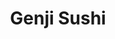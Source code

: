 ---
layout: place
title: Genji Sushi
permalink: /rhode-island/cranston/genji-sushi.html
stateAbbr: RI
stateName: Rhode Island
cityName: Cranston
seo:
  type: restaurant
  links: http://www.genjiweb.com/
place_id: ChIJxzmsN8JO5IkRLYPj35DYBQY
photos:
  - name: >-
      places/ChIJxzmsN8JO5IkRLYPj35DYBQY/photos/AeeoHcJj3KOgJWI4CmY_lStbKGNM9x8PbZ03QzziyiuAo-FpZQFUePrZy6sPbIEmWWaVjYk3mugDfhzUStbOdGyUdvTW2A5-c9Gz3MxD0Hg7g1jikhSzmkNcGtnZOJHTjcTinxvy6u2rrZVWVVe4sCjVkfTn0mRKh90ezNDk0hAlEjcS3yVepsRjOBz8MdwVVzTq3XrT_qYmTKOXKrzQcFd68nGwtTKlcBXYO-tZVI9CgqaMdkxdi_ojbvXm1dId_fT6hF0-wgk89a8Q3Wmzj7KMbZScMeyg_F-RHYXerMToRQPs4JZjD13tIsAE-SuXgsB98Wy1SD7m9LHPFCZWDBPXUYbTgs2E8B6ub_C15gFY99ZUv45jECBjp4RxnH57_JgBryiw8QJX4jT1aCQ_tYM7oyyyCOscowoIE3IzhAe5Mw
    widthPx: 3024
    heightPx: 4032
    authorAttributions:
      - displayName: Ana Hebert
        uri: https://maps.google.com/maps/contrib/101227270133955690679
        photoUri: >-
          https://lh3.googleusercontent.com/a/ACg8ocLcU41n-DR5DeQFGIBSuDVRUTLv3b80AHScZwJ_zyFVH_Fa8Os=s100-p-k-no-mo
    flagContentUri: >-
      https://www.google.com/local/imagery/report/?cb_client=maps_api_places.places_api&image_key=!1e10!2sCIHM0ogKEICAgIDJnpWPQA&hl=en-US
    googleMapsUri: >-
      https://www.google.com/maps/place//data=!3m4!1e2!3m2!1sCIHM0ogKEICAgIDJnpWPQA!2e10!4m2!3m1!1s0x89e44ec237ac39c7:0x605d890dfe3832d
address: 151 Sockanosset Cross Rd, Cranston, RI 02920, USA
street: 151 Sockanosset Cross Rd
city: Cranston
state: RI
zip: '02920'
country: USA
neighborhood: null
latitude: '41.755799'
longitude: '-71.456130'
accessibility_options:
  wheelchairAccessibleParking: true
business_status: OPERATIONAL
name: Genji Sushi
google_maps_links:
  directionsUri: >-
    https://www.google.com/maps/dir//''/data=!4m7!4m6!1m1!4e2!1m2!1m1!1s0x89e44ec237ac39c7:0x605d890dfe3832d!3e0
  placeUri: https://maps.google.com/?cid=433991055854240557
  writeAReviewUri: >-
    https://www.google.com/maps/place//data=!4m3!3m2!1s0x89e44ec237ac39c7:0x605d890dfe3832d!12e1
  reviewsUri: >-
    https://www.google.com/maps/place//data=!4m4!3m3!1s0x89e44ec237ac39c7:0x605d890dfe3832d!9m1!1b1
  photosUri: >-
    https://www.google.com/maps/place//data=!4m3!3m2!1s0x89e44ec237ac39c7:0x605d890dfe3832d!10e5
primary_type: Takeout Restaurant
opening_hours:
  openNow: true
  periods:
    - open:
        day: 0
        hour: 8
        minute: 0
      close:
        day: 0
        hour: 21
        minute: 0
    - open:
        day: 1
        hour: 8
        minute: 0
      close:
        day: 1
        hour: 21
        minute: 0
    - open:
        day: 2
        hour: 8
        minute: 0
      close:
        day: 2
        hour: 21
        minute: 0
    - open:
        day: 3
        hour: 8
        minute: 0
      close:
        day: 3
        hour: 21
        minute: 0
    - open:
        day: 4
        hour: 8
        minute: 0
      close:
        day: 4
        hour: 21
        minute: 0
    - open:
        day: 5
        hour: 8
        minute: 0
      close:
        day: 5
        hour: 21
        minute: 0
    - open:
        day: 6
        hour: 8
        minute: 0
      close:
        day: 6
        hour: 21
        minute: 0
  weekdayDescriptions:
    - 'Monday: 8:00 AM – 9:00 PM'
    - 'Tuesday: 8:00 AM – 9:00 PM'
    - 'Wednesday: 8:00 AM – 9:00 PM'
    - 'Thursday: 8:00 AM – 9:00 PM'
    - 'Friday: 8:00 AM – 9:00 PM'
    - 'Saturday: 8:00 AM – 9:00 PM'
    - 'Sunday: 8:00 AM – 9:00 PM'
  nextCloseTime: '2025-05-04T01:00:00Z'
secondary_opening_hours:
  regular:
    weekdayDescriptions: null
    type: null
  current:
    weekdayDescriptions: null
    type: null
phone: (401) 942-7600
price_level: PRICE_LEVEL_MODERATE
price_range: null
rating: '3.0'
rating_count: 3
website: http://www.genjiweb.com/
description: >-
  Discover Genji Sushi in Cranston, RI$$$Genji Sushi in Cranston, RI, offers a
  convenient spot for fresh Japanese-inspired dishes, perfect for those seeking
  quick and accessible takeout options in the area. With extended hours from 8
  AM to 9 PM every day, it's an ideal choice for anyone craving sushi
  restaurants nearby, whether for a casual lunch or evening meal. The location
  features wheelchair-accessible parking, making it easier for all visitors to
  enjoy their dining experience. You'll find a variety of sushi selections that
  highlight quality ingredients, appealing to fans of Japanese places near me
  looking for a straightforward and reliable meal. Its moderate pricing adds to
  the appeal, providing good value for those exploring top-rated sushi options
  in the region.
generative_summary: >-
  Discover Genji Sushi in Cranston, RI$$$Genji Sushi in Cranston, RI, offers a
  convenient spot for fresh Japanese-inspired dishes, perfect for those seeking
  quick and accessible takeout options in the area. With extended hours from 8
  AM to 9 PM every day, it's an ideal choice for anyone craving sushi
  restaurants nearby, whether for a casual lunch or evening meal. The location
  features wheelchair-accessible parking, making it easier for all visitors to
  enjoy their dining experience. You'll find a variety of sushi selections that
  highlight quality ingredients, appealing to fans of Japanese places near me
  looking for a straightforward and reliable meal. Its moderate pricing adds to
  the appeal, providing good value for those exploring top-rated sushi options
  in the region.
generative_disclosure: Summarized by AI using the Grok-3-Mini model.
reviews: null
review_summary: >-
  What Visitors Are Sharing$$$Folks checking out Genji Sushi often mention that
  it's a solid go-to for everyday sushi cravings, with a decent variety that
  hits the spot for takeout fans. While the overall vibe gets an average nod
  with a 3.0 rating from a handful of reviews, many appreciate the fresh flavors
  and ease of ordering, making it a reliable choice for sushi near me. Some note
  that the portions are just right and the service feels straightforward, though
  it's not always blowing people away with extras. Overall, it's worth trying if
  you're in the mood for Japanese places close to you, offering honest value
  without any major letdowns. Visitors tend to agree that for a quick bite, this
  spot keeps things positive and approachable, especially for those hunting down
  the best sushi restaurants in Cranston.
review_disclosure: Summarized by AI using the Grok-3-Mini model.
parking_options: null
payment_options: null
allow_dogs: null
curbside_pickup: null
delivery: null
dine_in: null
good_for_children: null
good_for_groups: null
good_for_sports: null
live_music: null
menu_for_children: null
outdoor_seating: null
reservable: null
restroom: null
serves_beer: null
serves_breakfast: null
serves_brunch: null
serves_cocktails: null
serves_coffee: null
serves_dinner: null
serves_dessert: null
serves_lunch: null
serves_vegetarian_food: null
serves_wine: null
takeout: null
update_category: enterprise
places_description: null

---